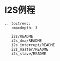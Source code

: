 # I2S例程

```{eval-rst}
.. toctree::
   :maxdepth: 3

   i2s/README
   i2s_dma/README
   i2s_interrupt/README
   i2s_master/README
   i2s_slave/README

```